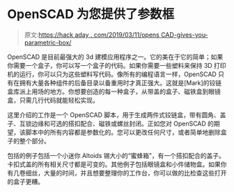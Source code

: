 # OpenSCAD 为您提供了参数框

> 原文:[https://hack aday . com/2019/03/11/opens CAD-gives-you-parametric-box/](https://hackaday.com/2019/03/11/openscad-gives-you-parametric-boxes/)

OpenSCAD 是目前最强大的 3d 建模应用程序之一。它的美在于它的简单；如果你需要一个盒子，你可以写一个盒子的代码。如果你需要一些塑料来保持 3D 打印机的运行，你可以只为这些塑料写代码。像所有的编程语言一样，OpenSCAD 只有在拥有大量各种组件的后备目录以备重用时才真正强大。这就是[Mark]的铰链盒库派上用场的地方。你想要创造的每一种盒子，从带盖的盒子、磁铁盒到眼镜盒，只需几行代码就能轻松实现。

这里介绍的工作是一个 OpenSCAD 脚本，用于生成两件式铰链盒，带有圆角、盖子、互锁边缘和可选的搭扣配合、磁铁或螺丝封闭。正如您对 OpenSCAD 的期望，该脚本中的所有内容都是参数化的。您可以更改任何尺寸，或者简单地删除盒子的整个部分。

包括的例子包括一个小迷你 Altoids 锡大小的“蜜蜂箱”，有一个搭扣配合的盖子。卡扣式盖的所有相关尺寸都是可变的。其他例子包括眼镜盒和小件储物盒。如果你有几卷细丝，大量的时间，并且想要整理你的工作台，你可以做的比检查这些打开的盒子更糟。
